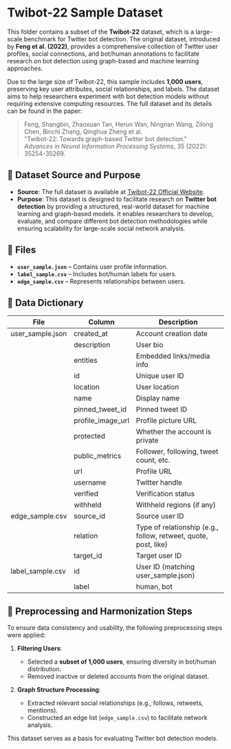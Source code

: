 # Twibot-22 Sample Dataset

This folder contains a subset of the **Twibot-22** dataset, which is a large-scale benchmark for Twitter bot detection. The original dataset, introduced by **Feng et al. (2022)**, provides a comprehensive collection of Twitter user profiles, social connections, and bot/human annotations to facilitate research on bot detection using graph-based and machine learning approaches.

Due to the large size of Twibot-22, this sample includes **1,000 users**, preserving key user attributes, social relationships, and labels. The dataset aims to help researchers experiment with bot detection models without requiring extensive computing resources. The full dataset and its details can be found in the paper:

> Feng, Shangbin, Zhaoxuan Tan, Herun Wan, Ningnan Wang, Zilong Chen, Binchi Zhang, Qinghua Zheng et al.  
> "Twibot-22: Towards graph-based Twitter bot detection."  
> *Advances in Neural Information Processing Systems*, 35 (2022): 35254-35269.

## 📌 Dataset Source and Purpose

- **Source**: The full dataset is available at [Twibot-22 Official Website](https://twibot22.github.io/).
- **Purpose**: This dataset is designed to facilitate research on **Twitter bot detection** by providing a structured, real-world dataset for machine learning and graph-based models. It enables researchers to develop, evaluate, and compare different bot detection methodologies while ensuring scalability for large-scale social network analysis.

## 📂 Files
- **`user_sample.json`** – Contains user profile information.
- **`label_sample.csv`** – Includes bot/human labels for users.
- **`edge_sample.csv`** – Represents relationships between users.

## 📖 Data Dictionary

| File               | Column             | Description |
|--------------------|-------------------|-------------|
| user_sample.json  | created_at         | Account creation date |
|                   | description        | User bio |
|                   | entities           | Embedded links/media info |
|                   | id                 | Unique user ID |
|                   | location           | User location |
|                   | name               | Display name |
|                   | pinned_tweet_id    | Pinned tweet ID |
|                   | profile_image_url  | Profile picture URL |
|                   | protected          | Whether the account is private |
|                   | public_metrics     | Follower, following, tweet count, etc. |
|                   | url                | Profile URL |
|                   | username           | Twitter handle |
|                   | verified           | Verification status |
|                   | withheld           | Withheld regions (if any) |
| edge_sample.csv   | source_id          | Source user ID |
|                   | relation           | Type of relationship (e.g., follow, retweet, quote, post, like) |
|                   | target_id          | Target user ID |
| label_sample.csv  | id                 | User ID (matching user_sample.json) |
|                   | label              | human, bot |

## 🔄 Preprocessing and Harmonization Steps

To ensure data consistency and usability, the following preprocessing steps were applied:

1. **Filtering Users**:  
   - Selected a **subset of 1,000 users**, ensuring diversity in bot/human distribution.
   - Removed inactive or deleted accounts from the original dataset.

2. **Graph Structure Processing**:  
   - Extracted relevant social relationships (e.g., follows, retweets, mentions).
   - Constructed an edge list (`edge_sample.csv`) to facilitate network analysis.

This dataset serves as a basis for evaluating Twitter bot detection models.
